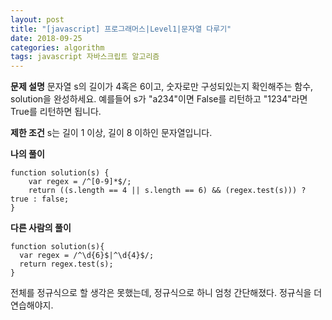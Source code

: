 ```yaml
---
layout: post
title: "[javascript] 프로그래머스|Level1|문자열 다루기"
date: 2018-09-25
categories: algorithm
tags: javascript 자바스크립트 알고리즘
---
```

**문제 설명**
문자열 s의 길이가 4혹은 6이고, 숫자로만 구성되있는지 확인해주는 함수, solution을 완성하세요. 예를들어 s가 "a234"이면 False를 리턴하고 "1234"라면 True를 리턴하면 됩니다.

**제한 조건**
s는 길이 1 이상, 길이 8 이하인 문자열입니다.

**나의 풀이**
~~~
function solution(s) {
    var regex = /^[0-9]*$/;
    return ((s.length == 4 || s.length == 6) && (regex.test(s))) ? true : false;
}
~~~

**다른 사람의 풀이**
~~~
function solution(s){
  var regex = /^\d{6}$|^\d{4}$/;
  return regex.test(s);
}
~~~

전체를 정규식으로 할 생각은 못했는데, 정규식으로 하니 엄청 간단해졌다.
정규식을 더 연습해야지.

